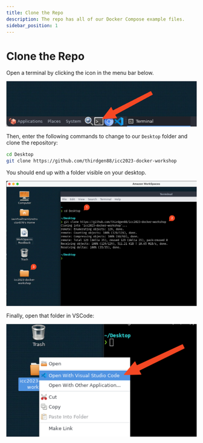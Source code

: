 ```yaml
---
title: Clone the Repo
description: The repo has all of our Docker Compose example files.
sidebar_position: 1
---
```

# Clone the Repo

Open a terminal by clicking the icon in the menu bar below.

![Terminal Icon](assets/terminal-icon-menubar.png)

Then, enter the following commands to change to our `Desktop` folder and clone the repository:

```bash
cd Desktop
git clone https://github.com/thirdgen88/icc2023-docker-workshop
```

You should end up with a folder visible on your desktop.

![Clone Repo](assets/clone-repo.png)

Finally, open that folder in VSCode:

![Open in VSCode](assets/open-in-vscode.png)
